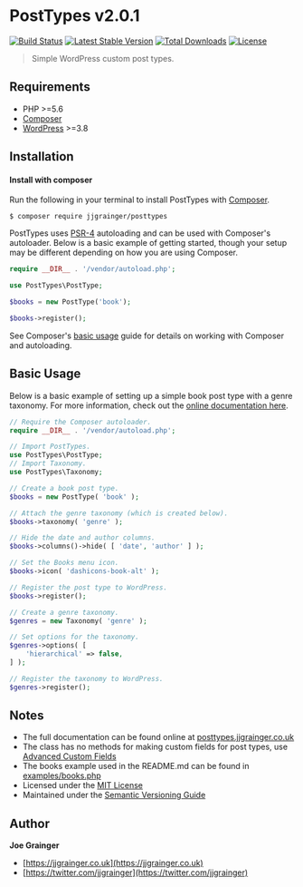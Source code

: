# PostTypes v2.0.1

[![Build Status](https://flat.badgen.net/travis/jjgrainger/PostTypes?label=build)](https://travis-ci.org/jjgrainger/PostTypes) [![Latest Stable Version](https://flat.badgen.net/github/release/jjgrainger/PostTypes/stable)](https://packagist.org/packages/jjgrainger/posttypes) [![Total Downloads](https://flat.badgen.net/packagist/dt/jjgrainger/PostTypes)](https://packagist.org/packages/jjgrainger/posttypes) [![License](https://flat.badgen.net/github/license/jjgrainger/PostTypes)](https://packagist.org/packages/jjgrainger/posttypes)

> Simple WordPress custom post types.

## Requirements

* PHP >=5.6
* [Composer](https://getcomposer.org/)
* [WordPress](https://wordpress.org) >=3.8

## Installation

#### Install with composer

Run the following in your terminal to install PostTypes with [Composer](https://getcomposer.org/).

```
$ composer require jjgrainger/posttypes
```

PostTypes uses [PSR-4](https://www.php-fig.org/psr/psr-4/) autoloading and can be used with Composer's autoloader. Below is a basic example of getting started, though your setup may be different depending on how you are using Composer.

```php
require __DIR__ . '/vendor/autoload.php';

use PostTypes\PostType;

$books = new PostType('book');

$books->register();
```

See Composer's [basic usage](https://getcomposer.org/doc/01-basic-usage.md#autoloading) guide for details on working with Composer and autoloading.

## Basic Usage

Below is a basic example of setting up a simple book post type with a genre taxonomy. For more information, check out the [online documentation here](https://posttypes.jjgrainger.co.uk).

```php
// Require the Composer autoloader.
require __DIR__ . '/vendor/autoload.php';

// Import PostTypes.
use PostTypes\PostType;
// Import Taxonomy.
use PostTypes\Taxonomy;

// Create a book post type.
$books = new PostType( 'book' );

// Attach the genre taxonomy (which is created below).
$books->taxonomy( 'genre' );

// Hide the date and author columns.
$books->columns()->hide( [ 'date', 'author' ] );

// Set the Books menu icon.
$books->icon( 'dashicons-book-alt' );

// Register the post type to WordPress.
$books->register();

// Create a genre taxonomy.
$genres = new Taxonomy( 'genre' );

// Set options for the taxonomy.
$genres->options( [
	'hierarchical' => false,
] );

// Register the taxonomy to WordPress.
$genres->register();
```

## Notes

* The full documentation can be found online at [posttypes.jjgrainger.co.uk](https://posttypes.jjgrainger.co.uk)
* The class has no methods for making custom fields for post types, use [Advanced Custom Fields](https://advancedcustomfields.com)
* The books example used in the README.md can be found in [examples/books.php](examples/books.php)
* Licensed under the [MIT License](https://github.com/jjgrainger/wp-posttypes/blob/master/LICENSE)
* Maintained under the [Semantic Versioning Guide](https://semver.org)

## Author

**Joe Grainger**

* [https://jjgrainger.co.uk](https://jjgrainger.co.uk)
* [https://twitter.com/jjgrainger](https://twitter.com/jjgrainger)

